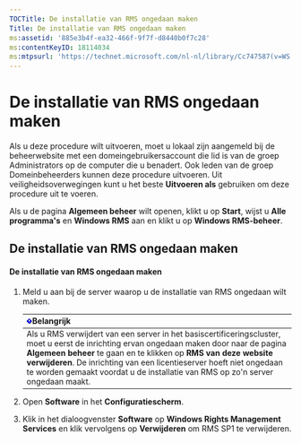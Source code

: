 ```yaml
---
TOCTitle: De installatie van RMS ongedaan maken
Title: De installatie van RMS ongedaan maken
ms:assetid: '885e3b4f-ea32-466f-9f7f-d8440b0f7c28'
ms:contentKeyID: 18114034
ms:mtpsurl: 'https://technet.microsoft.com/nl-nl/library/Cc747587(v=WS.10)'
---
```


De installatie van RMS ongedaan maken
=====================================

Als u deze procedure wilt uitvoeren, moet u lokaal zijn aangemeld bij de beheerwebsite met een domeingebruikersaccount die lid is van de groep Administrators op de computer die u benadert. Ook leden van de groep Domeinbeheerders kunnen deze procedure uitvoeren. Uit veiligheidsoverwegingen kunt u het beste **Uitvoeren als** gebruiken om deze procedure uit te voeren.

Als u de pagina **Algemeen beheer** wilt openen, klikt u op **Start**, wijst u **Alle programma's** en **Windows RMS** aan en klikt u op **Windows RMS-beheer**.

De installatie van RMS ongedaan maken
-------------------------------------

#### De installatie van RMS ongedaan maken

1.  Meld u aan bij de server waarop u de installatie van RMS ongedaan wilt maken.

    | ![](/security-updates/images/Cc747587.Important(WS.10).gif)Belangrijk                                                                                                                                                                                                                                                                                         |
    |--------------------------------------------------------------------------------------------------------------------------------------------------------------------------------------------------------------------------------------------------------------------------------------------------------------------------------------------------------------------------|
    | Als u RMS verwijdert van een server in het basiscertificeringscluster, moet u eerst de inrichting ervan ongedaan maken door naar de pagina **Algemeen beheer** te gaan en te klikken op **RMS van deze website verwijderen**. De inrichting van een licentieserver hoeft niet ongedaan te worden gemaakt voordat u de installatie van RMS op zo'n server ongedaan maakt. |

2.  Open **Software** in het **Configuratiescherm**.

3.  Klik in het dialoogvenster **Software** op **Windows Rights Management Services** en klik vervolgens op **Verwijderen** om RMS SP1 te verwijderen.
